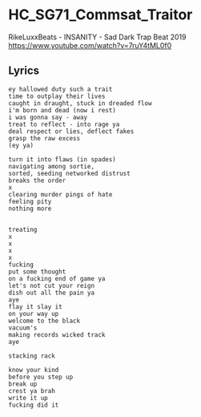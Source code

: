 # HC_SG71_Commsat_Traitor

RikeLuxxBeats - INSANITY - Sad Dark Trap Beat 2019
https://www.youtube.com/watch?v=7ruY4tML0f0

## Lyrics

```
ey hallowed duty such a trait
time to outplay their lives
caught in draught, stuck in dreaded flow 
i'm born and dead (now i rest)
i was gonna say - away
treat to reflect - into rage ya
deal respect or lies, deflect fakes 
grasp the raw excess 
(ey ya)

turn it into flaws (in spades)
navigating among sortie, 
sorted, seeding networked distrust
breaks the order
x
clearing murder pings of hate
feeling pity
nothing more


treating 
x
x
x
x
fucking 
put some thought
on a fucking end of game ya
let's not cut your reign
dish out all the pain ya
aye
flay it slay it
on your way up
welcome to the black
vacuum's
making records wicked track 
aye

stacking rack

know your kind
before you step up
break up
crest ya brah
write it up
fucking did it






